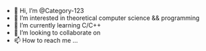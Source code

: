- 👋 Hi, I’m @Category-123
- 👀 I’m interested in theoretical computer science &&  programming
- 🌱 I’m currently learning C/C++
- 💞️ I’m looking to collaborate on 
- 📫 How to reach me ...

<!---
Category-123/Category-123 is a ✨ special ✨ repository because its `README.md` (this file) appears on your GitHub profile.
You can click the Preview link to take a look at your changes.
--->
